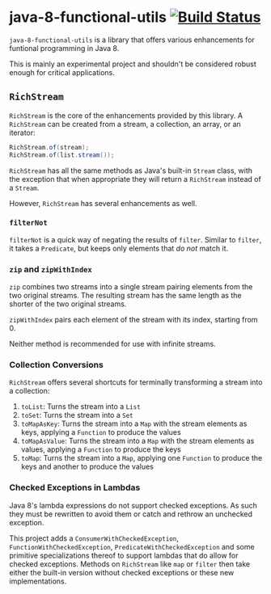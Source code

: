 # java-8-functional-utils [![Build Status](https://travis-ci.org/ajsquared/java-8-functional-utils.svg?branch=master)](https://travis-ci.org/ajsquared/java-8-functional-utils)

`java-8-functional-utils` is a library that offers various enhancements for funtional programming in Java 8.

This is mainly an experimental project and shouldn't be considered robust enough for critical applications.

## `RichStream`

`RichStream` is the core of the enhancements provided by this library. A `RichStream` can be created from a stream, a collection, an array, or an iterator:

```java
RichStream.of(stream);
RichStream.of(list.stream());
```

`RichStream` has all the same methods as Java's built-in `Stream` class, with the exception that when appropriate they will return a `RichStream` instead of a `Stream`.

However, `RichStream` has several enhancements as well.


### `filterNot`

`filterNot` is a quick way of negating the results of `filter`. Similar to `filter`, it takes a `Predicate`, but keeps only elements that *do not* match it.

### `zip` and `zipWithIndex`

`zip` combines two streams into a single stream pairing elements from the two original streams. The resulting stream has the same length as the shorter of the two original streams.

`zipWithIndex` pairs each element of the stream with its index, starting from 0.

Neither method is recommended for use with infinite streams.

### Collection Conversions

`RichStream` offers several shortcuts for terminally transforming a stream into a collection:

1. `toList`: Turns the stream into a `List`
2. `toSet`: Turns the stream into a `Set`
3. `toMapAsKey`: Turns the stream into a `Map` with the stream elements as keys, applying a `Function` to produce the values
4. `toMapAsValue`: Turns the stream into a `Map` with the stream elements as values, applying a `Function` to produce the keys
5. `toMap`: Turns the stream into a `Map`, applying one `Function` to produce the keys and another to produce the values

### Checked Exceptions in Lambdas

Java 8's lambda expressions do not support checked exceptions. As such they must be rewritten to avoid them or catch and rethrow an unchecked exception.

This project adds a `ConsumerWithCheckedException`, `FunctionWithCheckedException`, `PredicateWithCheckedException` and some primitive specializations thereof to support lambdas that do allow for checked exceptions. Methods on `RichStream` like `map` or `filter` then take either the built-in version without checked exceptions or these new implementations. 